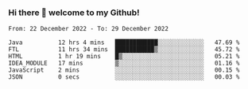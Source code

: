 ### Hi there 👋 welcome to my Github! 

<!--START_SECTION:waka-->

```text
From: 22 December 2022 - To: 29 December 2022

Java          12 hrs 4 mins   ████████████░░░░░░░░░░░░░   47.69 %
FTL           11 hrs 34 mins  ███████████▒░░░░░░░░░░░░░   45.72 %
HTML          1 hr 19 mins    █▒░░░░░░░░░░░░░░░░░░░░░░░   05.21 %
IDEA_MODULE   17 mins         ▒░░░░░░░░░░░░░░░░░░░░░░░░   01.16 %
JavaScript    2 mins          ░░░░░░░░░░░░░░░░░░░░░░░░░   00.15 %
JSON          0 secs          ░░░░░░░░░░░░░░░░░░░░░░░░░   00.03 %
```

<!--END_SECTION:waka-->

